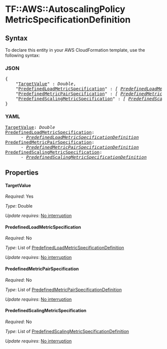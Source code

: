 # TF::AWS::AutoscalingPolicy MetricSpecificationDefinition

## Syntax

To declare this entity in your AWS CloudFormation template, use the following syntax:

### JSON

<pre>
{
    "<a href="#targetvalue" title="TargetValue">TargetValue</a>" : <i>Double</i>,
    "<a href="#predefinedloadmetricspecification" title="PredefinedLoadMetricSpecification">PredefinedLoadMetricSpecification</a>" : <i>[ <a href="predefinedloadmetricspecificationdefinition.md">PredefinedLoadMetricSpecificationDefinition</a>, ... ]</i>,
    "<a href="#predefinedmetricpairspecification" title="PredefinedMetricPairSpecification">PredefinedMetricPairSpecification</a>" : <i>[ <a href="predefinedmetricpairspecificationdefinition.md">PredefinedMetricPairSpecificationDefinition</a>, ... ]</i>,
    "<a href="#predefinedscalingmetricspecification" title="PredefinedScalingMetricSpecification">PredefinedScalingMetricSpecification</a>" : <i>[ <a href="predefinedscalingmetricspecificationdefinition.md">PredefinedScalingMetricSpecificationDefinition</a>, ... ]</i>
}
</pre>

### YAML

<pre>
<a href="#targetvalue" title="TargetValue">TargetValue</a>: <i>Double</i>
<a href="#predefinedloadmetricspecification" title="PredefinedLoadMetricSpecification">PredefinedLoadMetricSpecification</a>: <i>
      - <a href="predefinedloadmetricspecificationdefinition.md">PredefinedLoadMetricSpecificationDefinition</a></i>
<a href="#predefinedmetricpairspecification" title="PredefinedMetricPairSpecification">PredefinedMetricPairSpecification</a>: <i>
      - <a href="predefinedmetricpairspecificationdefinition.md">PredefinedMetricPairSpecificationDefinition</a></i>
<a href="#predefinedscalingmetricspecification" title="PredefinedScalingMetricSpecification">PredefinedScalingMetricSpecification</a>: <i>
      - <a href="predefinedscalingmetricspecificationdefinition.md">PredefinedScalingMetricSpecificationDefinition</a></i>
</pre>

## Properties

#### TargetValue

_Required_: Yes

_Type_: Double

_Update requires_: [No interruption](https://docs.aws.amazon.com/AWSCloudFormation/latest/UserGuide/using-cfn-updating-stacks-update-behaviors.html#update-no-interrupt)

#### PredefinedLoadMetricSpecification

_Required_: No

_Type_: List of <a href="predefinedloadmetricspecificationdefinition.md">PredefinedLoadMetricSpecificationDefinition</a>

_Update requires_: [No interruption](https://docs.aws.amazon.com/AWSCloudFormation/latest/UserGuide/using-cfn-updating-stacks-update-behaviors.html#update-no-interrupt)

#### PredefinedMetricPairSpecification

_Required_: No

_Type_: List of <a href="predefinedmetricpairspecificationdefinition.md">PredefinedMetricPairSpecificationDefinition</a>

_Update requires_: [No interruption](https://docs.aws.amazon.com/AWSCloudFormation/latest/UserGuide/using-cfn-updating-stacks-update-behaviors.html#update-no-interrupt)

#### PredefinedScalingMetricSpecification

_Required_: No

_Type_: List of <a href="predefinedscalingmetricspecificationdefinition.md">PredefinedScalingMetricSpecificationDefinition</a>

_Update requires_: [No interruption](https://docs.aws.amazon.com/AWSCloudFormation/latest/UserGuide/using-cfn-updating-stacks-update-behaviors.html#update-no-interrupt)

